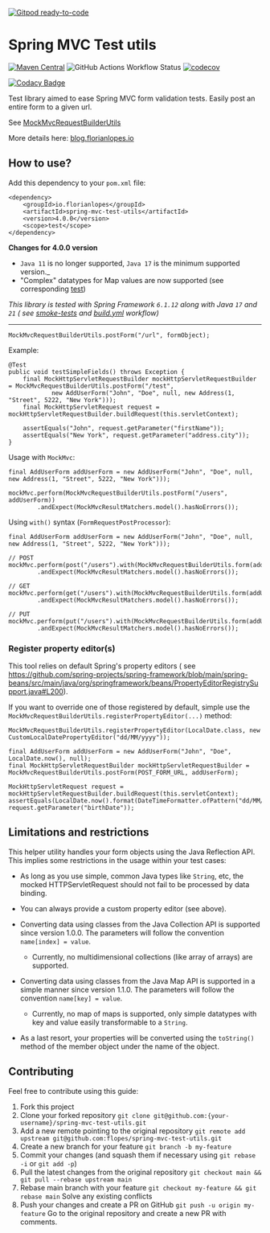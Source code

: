 [![Gitpod ready-to-code](https://img.shields.io/badge/Gitpod-ready--to--code-blue?logo=gitpod)](https://gitpod.io/#https://github.com/f-lopes/spring-mvc-test-utils)

# Spring MVC Test utils

[![Maven Central](https://maven-badges.herokuapp.com/maven-central/io.florianlopes/spring-mvc-test-utils/badge.svg)](https://search.maven.org/#artifactdetails%7Cio.florianlopes%7Cspring-mvc-test-utils%7C4.0.0%7Cjar)
![GitHub Actions Workflow Status](https://img.shields.io/github/actions/workflow/status/f-lopes/spring-mvc-test-utils/build.yml)
[![codecov](https://codecov.io/gh/f-lopes/spring-mvc-test-utils/branch/main/graph/badge.svg?token=2yY70RB1tw)](https://codecov.io/gh/f-lopes/spring-mvc-test-utils)

[![Codacy Badge](https://app.codacy.com/project/badge/Grade/26a17031a52941b0bc67cfacaf30c74c)](https://app.codacy.com/gh/f-lopes/spring-mvc-test-utils/dashboard?utm_source=gh&utm_medium=referral&utm_content=&utm_campaign=Badge_grade)

Test library aimed to ease Spring MVC form validation tests. Easily post an entire form to a given url.

See [MockMvcRequestBuilderUtils](src/main/java/io/florianlopes/spring/test/web/servlet/request/MockMvcRequestBuilderUtils.java)

More details here: [blog.florianlopes.io](https://blog.florianlopes.io/tool-for-spring-mockmvcrequestbuilder-forms-tests/)

## How to use?

Add this dependency to your `pom.xml` file:
```
<dependency>
    <groupId>io.florianlopes</groupId>
    <artifactId>spring-mvc-test-utils</artifactId>
    <version>4.0.0</version>
    <scope>test</scope>
</dependency>
```

**Changes for 4.0.0 version**
* `Java 11` is no longer supported, `Java 17` is the minimum supported version._
* "Complex" datatypes for Map values are now supported (see corresponding [test](https://github.com/f-lopes/spring-mvc-test-utils/blob/main/spring-mvc-test-utils/src/test/java/io/florianlopes/spring/test/web/servlet/request/MockMvcRequestBuilderUtilsTests.java#L242))

_This library is tested with Spring Framework `6.1.12` along with Java `17` and `21` (
see [smoke-tests](https://github.com/f-lopes/spring-mvc-test-utils/tree/main/smoke-tests/src/tests/java/io/florianlopes/spring/test/web/servlet/request/MockMvcRequestBuilderUtilsSmokeTests.java)
and [build.yml](https://github.com/f-lopes/spring-mvc-test-utils/blob/main/.github/workflows/build.yml#L15) workflow)_

---

```MockMvcRequestBuilderUtils.postForm("/url", formObject);```

Example:
```
@Test
public void testSimpleFields() throws Exception {
    final MockHttpServletRequestBuilder mockHttpServletRequestBuilder = MockMvcRequestBuilderUtils.postForm("/test",
            new AddUserForm("John", "Doe", null, new Address(1, "Street", 5222, "New York")));
    final MockHttpServletRequest request = mockHttpServletRequestBuilder.buildRequest(this.servletContext);

    assertEquals("John", request.getParameter("firstName"));
    assertEquals("New York", request.getParameter("address.city"));
}
```

Usage with `MockMvc`:
```
final AddUserForm addUserForm = new AddUserForm("John", "Doe", null, new Address(1, "Street", 5222, "New York")));

mockMvc.perform(MockMvcRequestBuilderUtils.postForm("/users", addUserForm))
		.andExpect(MockMvcResultMatchers.model().hasNoErrors());
```

Using `with()` syntax (`FormRequestPostProcessor`):

```
final AddUserForm addUserForm = new AddUserForm("John", "Doe", null, new Address(1, "Street", 5222, "New York")));

// POST
mockMvc.perform(post("/users").with(MockMvcRequestBuilderUtils.form(addUserForm)))
		.andExpect(MockMvcResultMatchers.model().hasNoErrors());

// GET
mockMvc.perform(get("/users").with(MockMvcRequestBuilderUtils.form(addUserForm)))
		.andExpect(MockMvcResultMatchers.model().hasNoErrors());
		
// PUT
mockMvc.perform(put("/users").with(MockMvcRequestBuilderUtils.form(addUserForm)))
		.andExpect(MockMvcResultMatchers.model().hasNoErrors());
```

### Register property editor(s)

This tool relies on default Spring's property editors (
see https://github.com/spring-projects/spring-framework/blob/main/spring-beans/src/main/java/org/springframework/beans/PropertyEditorRegistrySupport.java#L200).

If you want to override one of those registered by default, simple use the `MockMvcRequestBuilderUtils.registerPropertyEditor(...)` method:
```
MockMvcRequestBuilderUtils.registerPropertyEditor(LocalDate.class, new CustomLocalDatePropertyEditor("dd/MM/yyyy"));

final AddUserForm addUserForm = new AddUserForm("John", "Doe", LocalDate.now(), null);
final MockHttpServletRequestBuilder mockHttpServletRequestBuilder = MockMvcRequestBuilderUtils.postForm(POST_FORM_URL, addUserForm);

MockHttpServletRequest request = mockHttpServletRequestBuilder.buildRequest(this.servletContext);
assertEquals(LocalDate.now().format(DateTimeFormatter.ofPattern("dd/MM/yyyy")), request.getParameter("birthDate"));
```

## Limitations and restrictions
This helper utility handles your form objects using the Java Reflection API. This implies
some restrictions in the usage within your test cases:

* As long as you use simple, common Java types like `String`, etc, the mocked
  HTTPServletRequest should not fail to be processed by data binding.
* You can always provide a custom property editor (see above).

* Converting data using classes from the Java Collection API is supported since
  version 1.0.0. The parameters will follow the convention `name[index] = value`.
  * Currently, no multidimensional collections (like array of arrays) are supported.

* Converting data using classes from the Java Map API is supported in a simple
  manner since version 1.1.0. The parameters will follow the convention
  `name[key] = value`.
  * Currently, no map of maps is supported, only simple datatypes with key and
    value easily transformable to a `String`.

* As a last resort, your properties will be converted using the `toString()`
  method of the member object under the name of the object.

## Contributing

Feel free to contribute using this guide:

1. Fork this project
2. Clone your forked repository
    ```git clone git@github.com:{your-username}/spring-mvc-test-utils.git```
3. Add a new remote pointing to the original repository
    ```git remote add upstream git@github.com:flopes/spring-mvc-test-utils.git```
4. Create a new branch for your feature
    ```git branch -b my-feature```
5. Commit your changes (and squash them if necessary using `git rebase -i` or `git add -p`)
6. Pull the latest changes from the original repository
   ```git checkout main && git pull --rebase upstream main```
7. Rebase main branch with your feature
   ```git checkout my-feature && git rebase main```
    Solve any existing conflicts
8. Push your changes and create a PR on GitHub
    ```git push -u origin my-feature```
    Go to the original repository and create a new PR with comments.
